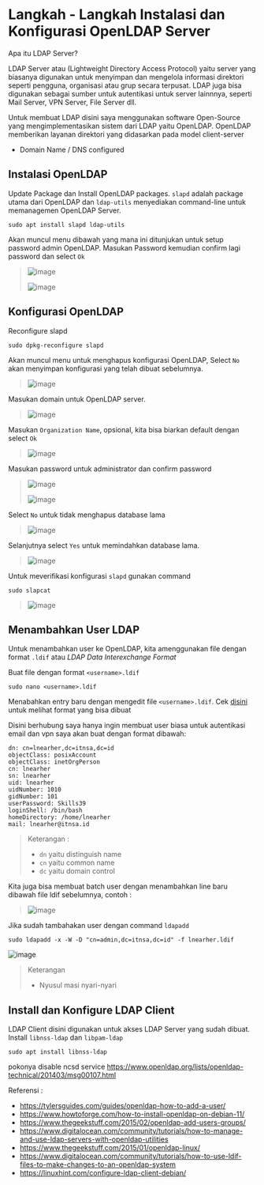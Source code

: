 # Langkah - Langkah Instalasi dan Konfigurasi OpenLDAP Server
Apa itu LDAP Server? 

LDAP Server atau (Lightweight Directory Access Protocol) yaitu server yang biasanya digunakan untuk menyimpan dan mengelola informasi direktori seperti pengguna, organisasi atau grup secara terpusat. LDAP juga bisa digunakan sebagai sumber untuk autentikasi untuk server lainnnya, seperti Mail Server, VPN Server, File Server dll.

Untuk membuat LDAP disini saya menggunakan software Open-Source yang mengimplementasikan sistem dari LDAP yaitu OpenLDAP. OpenLDAP memberikan layanan direktori yang didasarkan pada model client-server
- Domain Name / DNS configured
## Instalasi OpenLDAP
Update Package dan Install OpenLDAP packages. `slapd` adalah package utama dari OpenLDAP dan `ldap-utils` menyediakan command-line untuk memanagemen OpenLDAP Server.
```
sudo apt install slapd ldap-utils
```
Akan muncul menu dibawah yang mana ini ditunjukan untuk setup password admin OpenLDAP. Masukan Password kemudian confirm lagi password dan select `Ok`
> ![image](https://github.com/diotriandika/learn-networking/assets/109568349/16af989f-356c-49d4-a89c-584b5bfeddd5)
>
> ![image](https://github.com/diotriandika/learn-networking/assets/109568349/44a7c10c-a0c0-435d-a8f1-c02a2f485cc3)
## Konfigurasi OpenLDAP
Reconfigure slapd
```
sudo dpkg-reconfigure slapd
```
Akan muncul menu untuk menghapus konfigurasi OpenLDAP, Select `No` akan menyimpan konfigurasi yang telah dibuat sebelumnya. 
> ![image](https://github.com/diotriandika/learn-networking/assets/109568349/67ccf558-df3d-4f5d-a389-25524402930c)

Masukan domain untuk OpenLDAP server.
> ![image](https://github.com/diotriandika/learn-networking/assets/109568349/f1f99d11-dcfb-45e8-932e-18b5679b4991)

Masukan `Organization Name`, opsional, kita bisa biarkan default dengan select `Ok`
> ![image](https://github.com/diotriandika/learn-networking/assets/109568349/8b2dd8da-88aa-4838-8af8-0f023007321f)

Masukan password untuk administrator dan confirm password
> ![image](https://github.com/diotriandika/learn-networking/assets/109568349/6b03e286-268e-403a-90e9-e1f2d79a4929)
>
>![image](https://github.com/diotriandika/learn-networking/assets/109568349/d58ab3f5-aff1-4445-b537-c7aae14d3e83)

Select `No` untuk tidak menghapus database lama
> ![image](https://github.com/diotriandika/learn-networking/assets/109568349/3e128196-c61b-4072-843e-27989069d74f)

Selanjutnya select `Yes` untuk memindahkan database lama.
> ![image](https://github.com/diotriandika/learn-networking/assets/109568349/db8808eb-1b7d-41ba-9807-56779834310d)

Untuk meverifikasi konfigurasi `slapd` gunakan command
```
sudo slapcat
```
> ![image](https://github.com/diotriandika/learn-networking/assets/109568349/cfc03ba5-2419-4c53-9cdc-683aec85a39a)

## Menambahkan User LDAP
Untuk menambahkan user ke OpenLDAP, kita amenggunakan file dengan format `.ldif` atau _LDAP Data Interexchange Format_

Buat file dengan format `<username>.ldif`
```
sudo nano <username>.ldif
```
Menabahkan entry baru dengan mengedit file `<username>.ldif`. Cek [disini](https://tylersguides.com/guides/openldap-how-to-add-a-user/) untuk melihat format yang bisa dibuat

Disini berhubung saya hanya ingin membuat user biasa untuk autentikasi email dan vpn saya akan buat dengan format dibawah:
```
dn: cn=lnearher,dc=itnsa,dc=id
objectClass: posixAccount
objectClass: inetOrgPerson
cn: lnearher
sn: lnearher
uid: lnearher
uidNumber: 1010
gidNumber: 101
userPassword: Skills39
loginShell: /bin/bash
homeDirectory: /home/lnearher
mail: lnearher@itnsa.id
```
> Keterangan :
> - `dn` yaitu distinguish name
> - `cn` yaitu common name
> - `dc` yaitu domain control

Kita juga bisa membuat batch user dengan menambahkan line baru dibawah file ldif sebelumnya, contoh :
> ![image](https://github.com/diotriandika/learn-networking/assets/109568349/2d9b2210-4562-4328-b6e3-f34c71467bbc)

Jika sudah tambahakan user dengan command `ldapadd`
```
sudo ldapadd -x -W -D "cn=admin,dc=itnsa,dc=id" -f lnearher.ldif
```
![image](https://github.com/diotriandika/learn-networking/assets/109568349/a9467b90-2d89-4714-899c-5fa60b891070)
> Keterangan
> - Nyusul masi nyari-nyari

## Install dan Konfigure LDAP Client
LDAP Client disini digunakan untuk akses LDAP Server yang sudah dibuat. Install `libnss-ldap` dan `libpam-ldap`
```
sudo apt install libnss-ldap
```
pokonya disable ncsd service
https://www.openldap.org/lists/openldap-technical/201403/msg00107.html

Referensi :
- https://tylersguides.com/guides/openldap-how-to-add-a-user/
- https://www.howtoforge.com/how-to-install-openldap-on-debian-11/
- https://www.thegeekstuff.com/2015/02/openldap-add-users-groups/
- https://www.digitalocean.com/community/tutorials/how-to-manage-and-use-ldap-servers-with-openldap-utilities
- https://www.thegeekstuff.com/2015/01/openldap-linux/
- https://www.digitalocean.com/community/tutorials/how-to-use-ldif-files-to-make-changes-to-an-openldap-system
- https://linuxhint.com/configure-ldap-client-debian/
